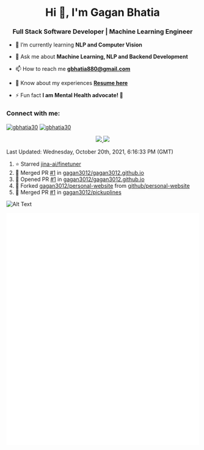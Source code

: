 <h1 align="center">Hi 👋, I'm Gagan Bhatia</h1>
<h3 align="center">Full Stack Software Developer | Machine Learning Engineer</h3>

- 🌱 I’m currently learning **NLP and Computer Vision**

- 💬 Ask me about **Machine Learning, NLP and Backend Development**

- 📫 How to reach me **gbhatia880@gmail.com**

- 📄 Know about my experiences [**Resume here**](https://drive.google.com/file/d/1VebQQLX8_SjgyhgccZByyDmtsXevF4Zf/view?usp=sharing)

- ⚡ Fun fact **I am Mental Health advocate! 🧠**

<h3 align="left">Connect with me:</h3>
<p align="left">
<a href="https://twitter.com/gbhatia30" target="blank"><img align="center" src="https://cdn.jsdelivr.net/npm/simple-icons@3.0.1/icons/twitter.svg" alt="gbhatia30" height="30" width="40" /></a>
<a href="https://linkedin.com/in/gbhatia30" target="blank"><img align="center" src="https://cdn.jsdelivr.net/npm/simple-icons@3.0.1/icons/linkedin.svg" alt="gbhatia30" height="30" width="40" /></a>
</p>

<p align="center">
<a href="https://github-readme-stats.vercel.app/api?username=gagan3012&count_private=true&show_icons=true&include_all_commits=false&hide_border=true&hide_title=true">
  <img width="48%"  src="https://github-readme-stats.vercel.app/api?username=gagan3012&count_private=true&show_icons=true&include_all_commits=false&hide_border=true&hide_title=true" />
</a>
<a href="https://github-readme-streak-stats.herokuapp.com/?user=gagan3012&hide_border=true">
  <img width="48%"  src="https://github-readme-streak-stats.herokuapp.com/?user=gagan3012&hide_border=true" />
</a>
</p>

<!--RECENT_ACTIVITY:last_update-->
Last Updated: Wednesday, October 20th, 2021, 6:16:33 PM (GMT)
<!--RECENT_ACTIVITY:last_update_end-->
<!--RECENT_ACTIVITY:start-->

1. ⭐ Starred [jina-ai/finetuner](https://github.com/jina-ai/finetuner)
2. 🎉 Merged PR [#1](https://github.com/gagan3012/gagan3012.github.io/pull/1) in [gagan3012/gagan3012.github.io](https://github.com/gagan3012/gagan3012.github.io)
3. 💪 Opened PR [#1](https://github.com/gagan3012/gagan3012.github.io/pull/1) in [gagan3012/gagan3012.github.io](https://github.com/gagan3012/gagan3012.github.io)
4. 🔱 Forked [gagan3012/personal-website](https://github.com/gagan3012/personal-website) from [github/personal-website](https://github.com/github/personal-website)
5. 🎉 Merged PR [#1](https://github.com/gagan3012/pickuplines/pull/1) in [gagan3012/pickuplines](https://github.com/gagan3012/pickuplines)
<!--RECENT_ACTIVITY:end-->

![Alt Text](https://github.com/gagan3012/gagan3012/blob/output/github-contribution-grid-snake.gif)

![Metrics](https://github.com/gagan3012/gagan3012/blob/main/github-metrics.svg)


